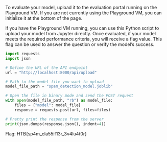 To evaluate your model, upload it to the evaluation portal running on the Playground VM. If you are not currently using the Playground VM, you can initialize it at the bottom of the page.

If you have the Playground VM running, you can use this Python script to upload your model from Jupyter directly. Once evaluated, if your model meets the required performance criteria, you will receive a flag value. This flag can be used to answer the question or verify the model’s success.

```python
import requests
import json

# Define the URL of the API endpoint
url = "http://localhost:8000/api/upload"

# Path to the model file you want to upload
model_file_path = "spam_detection_model.joblib"

# Open the file in binary mode and send the POST request
with open(model_file_path, "rb") as model_file:
    files = {"model": model_file}
    response = requests.post(url, files=files)

# Pretty print the response from the server
print(json.dumps(response.json(), indent=4))
```

Flag: HTB{sp4m_cla55if13r_3v4lu4t0r}